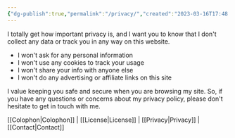 ```yaml
---
{"dg-publish":true,"permalink":"/privacy/","created":"2023-03-16T17:48:14.309-04:00","updated":"2023-03-25T10:33:05.812-04:00"}
---
```


I totally get how important privacy is, and I want you to know that I don't collect any data or track you in any way on this website.

- I won't ask for any personal information
- I won't use any cookies to track your usage
- I won't share your info with anyone else
- I won't do any advertising or affiliate links on this site

I value keeping you safe and secure when you are browsing my site. So, if you have any questions or concerns about my privacy policy, please don't hesitate to get in touch with me.


<div class="transclusion internal-embed is-loaded"><div class="markdown-embed">



[[Colophon\|Colophon]] | [[License\|License]] | [[Privacy\|Privacy]] | [[Contact\|Contact]]

</div></div>
